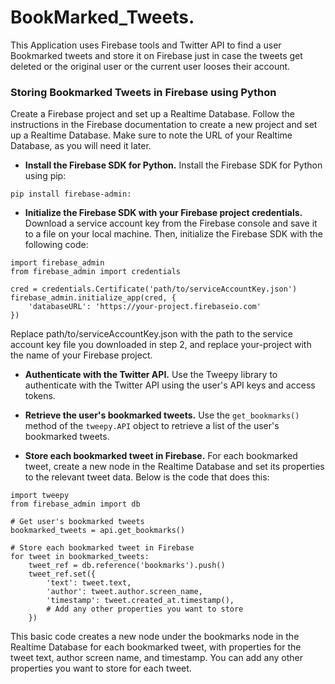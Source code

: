 # BookMarked_Tweets.
This Application uses Firebase tools and Twitter API to find a user Bookmarked tweets and store it on Firebase just in case the tweets get deleted or the original user or the current user looses their account.
### Storing Bookmarked Tweets in Firebase using Python
Create a Firebase project and set up a Realtime Database. Follow the instructions in the Firebase documentation to create a new project and set up a Realtime Database. Make sure to note the URL of your Realtime Database, as you will need it later.

- **Install the Firebase SDK for Python.** Install the Firebase SDK for Python using pip:



 `pip install firebase-admin: `
 
- **Initialize the Firebase SDK with your Firebase project credentials.** 
Download a service account key from the Firebase console and save it to a file on your local machine. Then, initialize the Firebase SDK with the following code:

```
import firebase_admin
from firebase_admin import credentials

cred = credentials.Certificate('path/to/serviceAccountKey.json')
firebase_admin.initialize_app(cred, {
    'databaseURL': 'https://your-project.firebaseio.com'
})
```

Replace path/to/serviceAccountKey.json with the path to the service account key file you downloaded in step 2, and replace your-project with the name of your Firebase project.

- **Authenticate with the Twitter API.** Use the Tweepy library to authenticate with the Twitter API using the user's API keys and access tokens.

- **Retrieve the user's bookmarked tweets.** Use the `get_bookmarks()` method of the `tweepy.API` object to retrieve a list of the user's bookmarked tweets.

- **Store each bookmarked tweet in Firebase.** For each bookmarked tweet, create a new node in the Realtime Database and set its properties to the relevant tweet data. Below is the code that does this:
```
import tweepy
from firebase_admin import db

# Get user's bookmarked tweets
bookmarked_tweets = api.get_bookmarks()

# Store each bookmarked tweet in Firebase
for tweet in bookmarked_tweets:
    tweet_ref = db.reference('bookmarks').push()
    tweet_ref.set({
        'text': tweet.text,
        'author': tweet.author.screen_name,
        'timestamp': tweet.created_at.timestamp(),
        # Add any other properties you want to store
    })
```
This basic code creates a new node under the bookmarks node in the Realtime Database for each bookmarked tweet, with properties for the tweet text, author screen name, and timestamp. You can add any other properties you want to store for each tweet.

